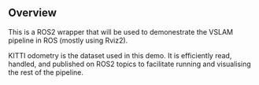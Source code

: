## Overview

This is a ROS2 wrapper that will be used to demonestrate the VSLAM pipeline in ROS (mostly using Rviz2).

KITTI odometry is the dataset used in this demo. It is efficiently read, handled, and published on ROS2 topics to facilitate running and visualising the rest of the pipeline.   
